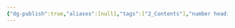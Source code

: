 ```yaml
---
{"dg-publish":true,"aliases":[null],"tags":["2_Contents"],"number headings":"auto, first-level 1, max 6, A.1.","Created-Date":"2024-01-05 14:43:16","Modified-Date":"2024-04-18 11:53:27","permalink":"/A01_Lessons/Aa05_大学物理/第11章. 稳恒电流的磁场/","dgPassFrontmatter":true}
---
```




